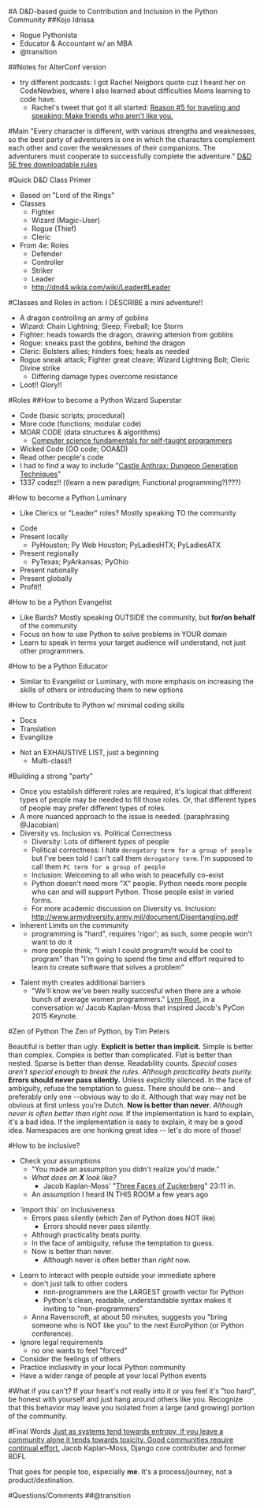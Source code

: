 #A D&D-based guide to Contribution and Inclusion in the Python Community
##Kojo Idrissa
-  Rogue Pythonista
-  Educator & Accountant w/ an MBA
-  @transition

##Notes for AlterConf version
-  try different podcasts: I got Rachel Neigbors quote cuz I heard her on CodeNewbies, where I also learned about difficulties Moms learning to code have.
    +  Rachel's tweet that got it all started: [Reason #5 for traveling and speaking: Make friends who aren't like you.](https://twitter.com/rachelnabors/status/587113422497546240)

#Main
"Every character is different, with various strengths and weaknesses, so the best party of adventurers is one in which the characters complement each other and cover the weaknesses of their companions. The adventurers must cooperate to successfully complete the adventure."
    [D&D 5E free downloadable rules](http://dnd.wizards.com/articles/features/basicrules?x=dnd/basicrules)

#Quick D&D Class Primer
-  Based on "Lord of the Rings"
-  Classes
    -  Fighter
    -  Wizard (Magic-User)
    -  Rogue (Thief)
    -  Cleric
-  From 4e: Roles
    -  Defender
    -  Controller
    -  Striker
    -  Leader
    +  http://dnd4.wikia.com/wiki/Leader#Leader

#Classes and Roles in action: I DESCRIBE a mini adventure!!
+  A dragon controlling an army of goblins
+  Wizard: Chain Lightning; Sleep; Fireball; Ice Storm
+  Fighter: heads towards the dragon, drawing attenion from goblins
+  Rogue: sneaks past the goblins, behind the dragon
+  Cleric: Bolsters allies; hinders foes; heals as needed
+  Rogue sneak attack; Fighter great cleave; Wizard Lightning Bolt; Cleric Divine strike
    *  Differing damage types overcome resistance
+  Loot!! Glory!!

#Roles
##How to become a Python Wizard Superstar
*  Code (basic scripts; procedural)
*  More code (functions; modular code)
*  MOAR CODE (data structures & algorithms)
    -  [Computer science fundamentals for self-taught programmers](http://pyvideo.org/video/2588/computer-science-fundamentals-for-self-taught-pro)
*  Wicked Code (OO code; OOA&D)
*  Read other people's code
*  I had to find a way to include "[Castle Anthrax: Dungeon Generation Techniques](http://pyvideo.org/video/2582/castle-anthrax-dungeon-generation-techniques)"
*  1337 codez!! ((learn a new paradigm; Functional programming?)???)

#How to become a Python Luminary
+  Like Clerics or "Leader" roles? Mostly speaking TO the community
-  Code
-  Present locally
    +  PyHouston; Py Web Houston; PyLadiesHTX; PyLadiesATX
-  Present regionally
    +  PyTexas; PyArkansas; PyOhio
-  Present nationally
-  Present globally
-  Profit!!

#How to be a Python Evangelist
+  Like Bards? Mostly speaking OUTSIDE the community, but **for/on behalf** of the community
+  Focus on how to use Python to solve problems in YOUR domain
+  Learn to speak in terms your target audience will understand, not just other programmers.

#How to be a Python Educator
-  Similar to Evangelist or Luminary, with more emphasis on increasing the skills of others or introducing them to new options

#How to Contribute to Python w/ minimal coding skills
-  Docs
-  Translation
-  Evangilize
*  Not an EXHAUSTIVE LIST, just a beginning
    -  Multi-class!!

#Building a strong "party"
-  Once you establish different roles are required, it's logical that different types of people may be needed to fill those roles. Or, that different types of people may prefer different types of roles.
-  A more nuanced approach to the issue is needed. (paraphrasing @Jacobian)
-  Diversity vs. Inclusion vs. Political Correctness
    +  Diversity: Lots of different *types* of people
    +  Political correctness: I hate `derogatory term for a group of people` but I've been told I can't call them `derogatory term`. I'm supposed to call them `PC term for a group of people`
    +  Inclusion: Welcoming to all who wish to peacefully co-exist
    +  Python doesn't need more "X" people. Python needs more people who can and will support Python. Those people exist in varied forms.
    +  For more academic discussion on Diversity vs. Inclusion: http://www.armydiversity.army.mil/document/Disentangling.pdf
-  Inherent Limits on the community
    +  programming is "hard", requires 'rigor'; as such, some people won't want to do it
    +  more people think, "I wish I could program/It would be cool to program" than "I'm going to spend the time and effort required to learn to create software that solves a problem"
+  Talent myth creates additional barriers
    *  "We'll know we've been really succesful when there are a whole bunch of average women programmers." [Lynn Root](http://www.roguelynn.com/about/), in a conversation w/ Jacob Kaplan-Moss that inspired Jacob's PyCon 2015 Keynote.

#Zen of Python
The Zen of Python, by Tim Peters

Beautiful is better than ugly.
**Explicit is better than implicit.**
Simple is better than complex.
Complex is better than complicated.
Flat is better than nested.
Sparse is better than dense.
Readability counts.
*Special cases aren't special enough to break the rules.*
*Although practicality beats purity.*
**Errors should never pass silently.**
Unless explicitly silenced.
In the face of ambiguity, refuse the temptation to guess.
There should be one-- and preferably only one --obvious way to do it.
Although that way may not be obvious at first unless you're Dutch.
**Now is better than never.**
*Although never is often better than *right* now.*
If the implementation is hard to explain, it's a bad idea.
If the implementation is easy to explain, it may be a good idea.
Namespaces are one honking great idea -- let's do more of those!

#How to be inclusive?
-  Check your assumptions
    +  "You made an assumption you didn't realize you'd made."
    +  *What does an **X** look like?*
        +  Jacob Kaplan-Moss' "[Three Faces of Zuckerberg](https://www.youtube.com/watch?v=hIJdFxYlEKE)" 23:11 in.
    -  An assumption I heard IN THIS ROOM a few years ago
+  'import this' on Inclusiveness
    -  Errors pass silently (which Zen of Python does NOT like)
        +  Errors should never pass silently.
    -  Although practicality beats purity.
    -  In the face of ambiguity, refuse the temptation to guess.
    -  Now is better than never.
        +  Although never is often better than *right* now.
-  Learn to interact with people outside your immediate sphere
    +  don't just talk to other coders
        +  non-programmers are the LARGEST growth vector for Python
        +  Python's clean, readable, understandable syntax makes it inviting to "non-programmers"
    -  Anna Ravenscroft, at about 50 minutes, suggests you "bring someone who is NOT like you" to the next EuroPython (or Python conference).
-  Ignore legal requirements
    +  no one wants to feel "forced"
-  Consider the feelings of others
-  Practice inclusivity in your local Python community
-  Have a wider range of people at your local Python events

#What if you can't?
If your heart's not really into it or you feel it's "too hard", be honest with yourself and just hang around others like you. Recognize that this behavior may leave you isolated from a large (and growing) portion of the community.

#Final Words
[Just as systems tend towards entropy, if you leave a community alone it tends towards toxicity. Good communities require continual effort.](https://twitter.com/jacobian/status/514104755660914688)
    Jacob Kaplan-Moss, Django core contributer and former BDFL

That goes for people too, especially **me**. It's a process/journey, not a product/destination.

#Questions/Comments
##@transition